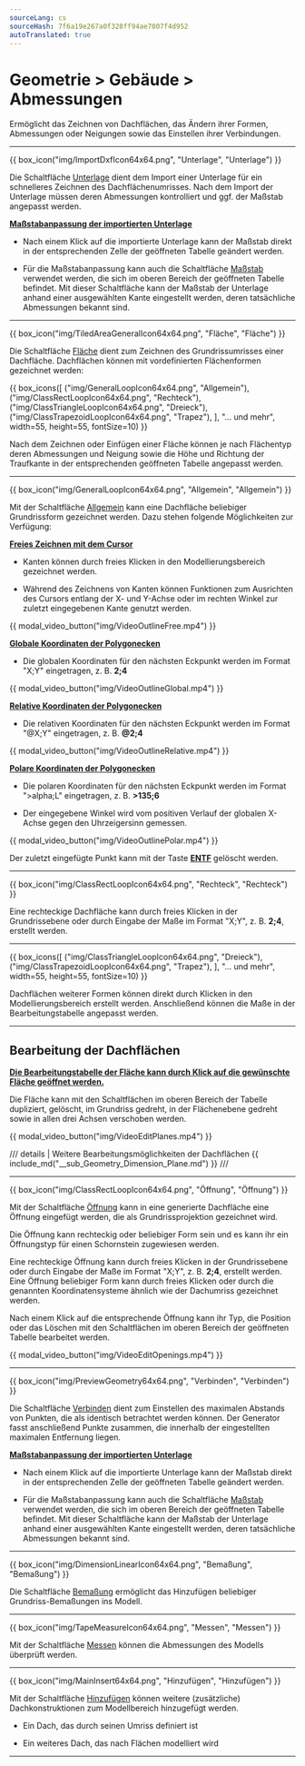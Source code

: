 ```yaml
---
sourceLang: cs
sourceHash: 7f6a19e267a0f328ff94ae7807f4d952
autoTranslated: true
---
```


# Geometrie &gt; Gebäude &gt; Abmessungen

  <p>Ermöglicht das Zeichnen von Dachflächen, das Ändern ihrer Formen, Abmessungen oder Neigungen sowie das Einstellen ihrer Verbindungen.</p>

  <hr class="main"> <!-- Vodorovná čára jako oddělovač sekce -->

{{ box_icon("img/ImportDxfIcon64x64.png", "Unterlage", "Unterlage") }}

  <p>Die Schaltfläche <u>Unterlage</u> dient dem Import einer Unterlage für ein schnelleres Zeichnen des Dachflächenumrisses. Nach dem Import der Unterlage müssen deren Abmessungen kontrolliert und ggf. der Maßstab angepasst werden.</p>

  <p><b><u>Maßstabanpassung der importierten Unterlage</u></b></p>
  <ul>
    <li><p>Nach einem Klick auf die importierte Unterlage kann der Maßstab direkt in der entsprechenden Zelle der geöffneten Tabelle geändert werden.</p></li>
    <li><p>Für die Maßstabanpassung kann auch die Schaltfläche <u>Maßstab</u> verwendet werden, die sich im oberen Bereich der geöffneten Tabelle befindet. Mit dieser Schaltfläche kann der Maßstab der Unterlage anhand einer ausgewählten Kante eingestellt werden, deren tatsächliche Abmessungen bekannt sind.</p></li>
  </ul>

  <hr class="main"> <!-- Vodorovná čára jako oddělovač sekce -->

{{ box_icon("img/TiledAreaGeneralIcon64x64.png", "Fläche", "Fläche") }}

  <p>Die Schaltfläche <u>Fläche</u> dient zum Zeichnen des Grundrissumrisses einer Dachfläche. Dachflächen können mit vordefinierten Flächenformen gezeichnet werden:</p>

{{ box_icons([
  ("img/GeneralLoopIcon64x64.png", "Allgemein"),
  ("img/ClassRectLoopIcon64x64.png", "Rechteck"),
  ("img/ClassTriangleLoopIcon64x64.png", "Dreieck"),
  ("img/ClassTrapezoidLoopIcon64x64.png", "Trapez"),
], "... und mehr", width=55, height=55, fontSize=10) }}

  <p>Nach dem Zeichnen oder Einfügen einer Fläche können je nach Flächentyp deren Abmessungen und Neigung sowie die Höhe und Richtung der Traufkante in der entsprechenden geöffneten Tabelle angepasst werden.</p>

  <hr> <!-- Vodorovná čára jako oddělovač sekce -->

{{ box_icon("img/GeneralLoopIcon64x64.png", "Allgemein", "Allgemein") }}

  <p>Mit der Schaltfläche <u>Allgemein</u> kann eine Dachfläche beliebiger Grundrissform gezeichnet werden. Dazu stehen folgende Möglichkeiten zur Verfügung:</p>

  <p><b><u>Freies Zeichnen mit dem Cursor</u></b></p>
  <ul>
    <li><p>Kanten können durch freies Klicken in den Modellierungsbereich gezeichnet werden.</p></li>
    <li><p>Während des Zeichnens von Kanten können Funktionen zum Ausrichten des Cursors entlang der X- und Y-Achse oder im rechten Winkel zur zuletzt eingegebenen Kante genutzt werden.</p></li>
  </ul>

{{ modal_video_button("img/VideoOutlineFree.mp4") }}

  <p><b><u>Globale Koordinaten der Polygonecken</u></b></p>
  <ul>
    <li><p>Die globalen Koordinaten für den nächsten Eckpunkt werden im Format "X;Y" eingetragen, z. B. <b>2;4</b></p></li>
  </ul>

{{ modal_video_button("img/VideoOutlineGlobal.mp4") }}

  <p><b><u>Relative Koordinaten der Polygonecken</u></b></p>
  <ul>
    <li><p>Die relativen Koordinaten für den nächsten Eckpunkt werden im Format "@X;Y" eingetragen, z. B. <b>@2;4</b></p></li>
  </ul>

{{ modal_video_button("img/VideoOutlineRelative.mp4") }}

  <p><b><u>Polare Koordinaten der Polygonecken</u></b></p>
  <ul>
    <li><p>Die polaren Koordinaten für den nächsten Eckpunkt werden im Format "&gt;alpha;L" eingetragen, z. B. <b>&gt;135;6</b></p></li>
    <li><p>Der eingegebene Winkel wird vom positiven Verlauf der globalen X-Achse gegen den Uhrzeigersinn gemessen.</p></li>
  </ul>

{{ modal_video_button("img/VideoOutlinePolar.mp4") }}

  <p>Der zuletzt eingefügte Punkt kann mit der Taste <b><u>ENTF</u></b> gelöscht werden.</p>

  <hr> <!-- Vodorovná čára jako oddělovač sekce -->

{{ box_icon("img/ClassRectLoopIcon64x64.png", "Rechteck", "Rechteck") }}

  <p>Eine rechteckige Dachfläche kann durch freies Klicken in der Grundrissebene oder durch Eingabe der Maße im Format "X;Y", z. B. <b>2;4</b>, erstellt werden.</p>

  <hr> <!-- Vodorovná čára jako oddělovač sekce -->

{{ box_icons([
  ("img/ClassTriangleLoopIcon64x64.png", "Dreieck"),
  ("img/ClassTrapezoidLoopIcon64x64.png", "Trapez"),
], "... und mehr", width=55, height=55, fontSize=10) }}

  <p>Dachflächen weiterer Formen können direkt durch Klicken in den Modellierungsbereich erstellt werden. Anschließend können die Maße in der Bearbeitungstabelle angepasst werden.</p>

  <hr class="main"> <!-- Vodorovná čára jako oddělovač sekce -->

  <h2>Bearbeitung der Dachflächen</h2>

  <p><b><u>Die Bearbeitungstabelle der Fläche kann durch Klick auf die gewünschte Fläche geöffnet werden.</u></b></p>

  <p>Die Fläche kann mit den Schaltflächen im oberen Bereich der Tabelle dupliziert, gelöscht, im Grundriss gedreht, in der Flächenebene gedreht sowie in allen drei Achsen verschoben werden.</p>

{{ modal_video_button("img/VideoEditPlanes.mp4") }}

/// details | Weitere Bearbeitungsmöglichkeiten der Dachflächen
{{ include_md("__sub_Geometry_Dimension_Plane.md") }}
///


  <hr class="main"> <!-- Vodorovná čára jako oddělovač sekce -->

{{ box_icon("img/ClassRectLoopIcon64x64.png", "Öffnung", "Öffnung") }}

  <p>Mit der Schaltfläche <u>Öffnung</u> kann in eine generierte Dachfläche eine Öffnung eingefügt werden, die als Grundrissprojektion gezeichnet wird.</p>
  <p>Die Öffnung kann rechteckig oder beliebiger Form sein und es kann ihr ein Öffnungstyp für einen Schornstein zugewiesen werden.</p>
  <p>Eine rechteckige Öffnung kann durch freies Klicken in der Grundrissebene oder durch Eingabe der Maße im Format "X;Y", z. B. <b>2;4</b>, erstellt werden. Eine Öffnung beliebiger Form kann durch freies Klicken oder durch die genannten Koordinatensysteme ähnlich wie der Dachumriss gezeichnet werden.</p>
  <p>Nach einem Klick auf die entsprechende Öffnung kann ihr Typ, die Position oder das Löschen mit den Schaltflächen im oberen Bereich der geöffneten Tabelle bearbeitet werden.</p>

{{ modal_video_button("img/VideoEditOpenings.mp4") }}

  <hr class="main"> <!-- Vodorovná čára jako oddělovač sekce -->

{{ box_icon("img/PreviewGeometry64x64.png", "Verbinden", "Verbinden") }}

  <p>Die Schaltfläche <u>Verbinden</u> dient zum Einstellen des maximalen Abstands von Punkten, die als identisch betrachtet werden können. Der Generator fasst anschließend Punkte zusammen, die innerhalb der eingestellten maximalen Entfernung liegen.</p>

  <p><b><u>Maßstabanpassung der importierten Unterlage</u></b></p>
  <ul>
    <li><p>Nach einem Klick auf die importierte Unterlage kann der Maßstab direkt in der entsprechenden Zelle der geöffneten Tabelle geändert werden.</p></li>
    <li><p>Für die Maßstabanpassung kann auch die Schaltfläche <u>Maßstab</u> verwendet werden, die sich im oberen Bereich der geöffneten Tabelle befindet. Mit dieser Schaltfläche kann der Maßstab der Unterlage anhand einer ausgewählten Kante eingestellt werden, deren tatsächliche Abmessungen bekannt sind.</p></li>
  </ul>

  <hr class="main"> <!-- Vodorovná čára jako oddělovač sekce -->

{{ box_icon("img/DimensionLinearIcon64x64.png", "Bemaßung", "Bemaßung") }}

  <p>Die Schaltfläche <u>Bemaßung</u> ermöglicht das Hinzufügen beliebiger Grundriss-Bemaßungen ins Modell.</p>

  <hr class="main"> <!-- Vodorovná čára jako oddělovač sekce -->

{{ box_icon("img/TapeMeasureIcon64x64.png", "Messen", "Messen") }}

  <p>Mit der Schaltfläche <u>Messen</u> können die Abmessungen des Modells überprüft werden.</p>

  <hr class="main"> <!-- Vodorovná čára jako oddělovač sekce -->

{{ box_icon("img/MainInsert64x64.png", "Hinzufügen", "Hinzufügen") }}

  <p>Mit der Schaltfläche <u>Hinzufügen</u> können weitere (zusätzliche) Dachkonstruktionen zum Modellbereich hinzugefügt werden.</p>
  <ul>
    <li><p>Ein Dach, das durch seinen Umriss definiert ist</p></li>
    <li><p>Ein weiteres Dach, das nach Flächen modelliert wird</p></li>
  </ul>

  <hr class="main"> <!-- Vodorovná čára jako oddělovač sekce -->

<!-- product: HiStruct Roofs -->